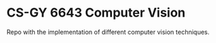 # CS-GY 6643 Computer Vision 
Repo with the implementation of different computer vision techniques.
